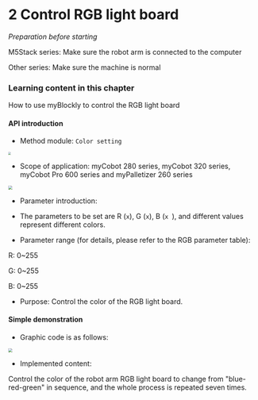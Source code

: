 # 2 Control RGB light board

<i>Preparation before starting</i>

M5Stack series: Make sure the robot arm is connected to the computer 

Other series: Make sure the machine is normal

### Learning content in this chapter

How to use myBlockly to control the RGB light board

#### API introduction

* Method module: `Color setting`

<img src="../../../../resources\3-FunctionsAndApplications\6.developmentGuide\myBlocklyAndUlFlow\myblocklyTutorials\controlRGB/RGB1.jpg" style="zoom:33%;" />

* Scope of application: myCobot 280 series, myCobot 320 series, myCobot Pro 600 series and myPalletizer 260 series

<img src="../../../../resources\3-FunctionsAndApplications\6.developmentGuide\myBlocklyAndUlFlow\myblocklyTutorials\controlRGB/RGB2.jpg" style="zoom: 50%;" />

* Parameter introduction:

* The parameters to be set are R (`x`), G (`x`), B (`x `), and different values ​​represent different colors.

* Parameter range (for details, please refer to the RGB parameter table):

R: 0~255

G: 0~255

B: 0~255

* Purpose: Control the color of the RGB light board.

#### Simple demonstration

* Graphic code is as follows:

<img src="../../../../resources\3-FunctionsAndApplications\6.developmentGuide\myBlocklyAndUlFlow\myblocklyTutorials\controlRGB/RGBdemo.jpg" style="zoom: 50%;" />

* Implemented content:

Control the color of the robot arm RGB light board to change from "blue-red-green" in sequence, and the whole process is repeated seven times.